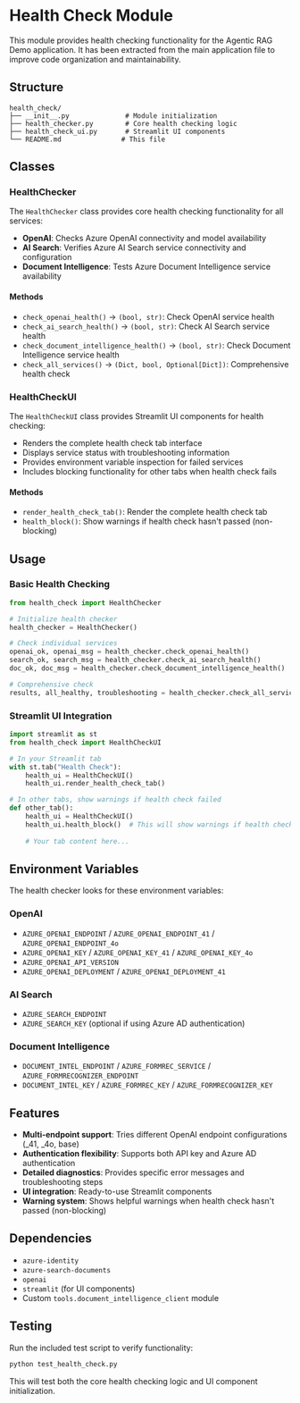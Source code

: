 # Health Check Module

This module provides health checking functionality for the Agentic RAG Demo application. It has been extracted from the main application file to improve code organization and maintainability.

## Structure

```
health_check/
├── __init__.py              # Module initialization
├── health_checker.py        # Core health checking logic
├── health_check_ui.py       # Streamlit UI components
└── README.md               # This file
```

## Classes

### HealthChecker

The `HealthChecker` class provides core health checking functionality for all services:

- **OpenAI**: Checks Azure OpenAI connectivity and model availability
- **AI Search**: Verifies Azure AI Search service connectivity and configuration
- **Document Intelligence**: Tests Azure Document Intelligence service availability

#### Methods

- `check_openai_health()` → `(bool, str)`: Check OpenAI service health
- `check_ai_search_health()` → `(bool, str)`: Check AI Search service health  
- `check_document_intelligence_health()` → `(bool, str)`: Check Document Intelligence service health
- `check_all_services()` → `(Dict, bool, Optional[Dict])`: Comprehensive health check

### HealthCheckUI

The `HealthCheckUI` class provides Streamlit UI components for health checking:

- Renders the complete health check tab interface
- Displays service status with troubleshooting information
- Provides environment variable inspection for failed services
- Includes blocking functionality for other tabs when health check fails

#### Methods

- `render_health_check_tab()`: Render the complete health check tab
- `health_block()`: Show warnings if health check hasn't passed (non-blocking)

## Usage

### Basic Health Checking

```python
from health_check import HealthChecker

# Initialize health checker
health_checker = HealthChecker()

# Check individual services
openai_ok, openai_msg = health_checker.check_openai_health()
search_ok, search_msg = health_checker.check_ai_search_health()
doc_ok, doc_msg = health_checker.check_document_intelligence_health()

# Comprehensive check
results, all_healthy, troubleshooting = health_checker.check_all_services()
```

### Streamlit UI Integration

```python
import streamlit as st
from health_check import HealthCheckUI

# In your Streamlit tab
with st.tab("Health Check"):
    health_ui = HealthCheckUI()
    health_ui.render_health_check_tab()

# In other tabs, show warnings if health check failed
def other_tab():
    health_ui = HealthCheckUI()
    health_ui.health_block()  # This will show warnings if health check failed
    
    # Your tab content here...
```

## Environment Variables

The health checker looks for these environment variables:

### OpenAI
- `AZURE_OPENAI_ENDPOINT` / `AZURE_OPENAI_ENDPOINT_41` / `AZURE_OPENAI_ENDPOINT_4o`
- `AZURE_OPENAI_KEY` / `AZURE_OPENAI_KEY_41` / `AZURE_OPENAI_KEY_4o`
- `AZURE_OPENAI_API_VERSION`
- `AZURE_OPENAI_DEPLOYMENT` / `AZURE_OPENAI_DEPLOYMENT_41`

### AI Search
- `AZURE_SEARCH_ENDPOINT`
- `AZURE_SEARCH_KEY` (optional if using Azure AD authentication)

### Document Intelligence
- `DOCUMENT_INTEL_ENDPOINT` / `AZURE_FORMREC_SERVICE` / `AZURE_FORMRECOGNIZER_ENDPOINT`
- `DOCUMENT_INTEL_KEY` / `AZURE_FORMREC_KEY` / `AZURE_FORMRECOGNIZER_KEY`

## Features

- **Multi-endpoint support**: Tries different OpenAI endpoint configurations (_41, _4o, base)
- **Authentication flexibility**: Supports both API key and Azure AD authentication
- **Detailed diagnostics**: Provides specific error messages and troubleshooting steps
- **UI integration**: Ready-to-use Streamlit components
- **Warning system**: Shows helpful warnings when health check hasn't passed (non-blocking)

## Dependencies

- `azure-identity`
- `azure-search-documents`
- `openai`
- `streamlit` (for UI components)
- Custom `tools.document_intelligence_client` module

## Testing

Run the included test script to verify functionality:

```bash
python test_health_check.py
```

This will test both the core health checking logic and UI component initialization.
